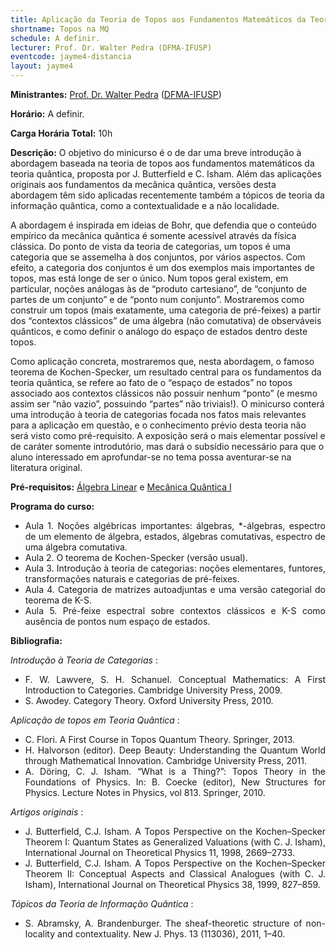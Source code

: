 ```yaml
---
title: Aplicação da Teoria de Topos aos Fundamentos Matemáticos da Teoria Quântica
shortname: Topos na MQ
schedule: A definir.
lecturer: Prof. Dr. Walter Pedra (DFMA-IFUSP)
eventcode: jayme4-distancia
layout: jayme4
---
```


**Ministrantes:** [Prof. Dr. Walter Pedra](http://lattes.cnpq.br/1498618533380124) ([DFMA-IFUSP](http://portal.if.usp.br/fma/pt-br/in%C3%ADcio-departamento-de-f%C3%ADsica-matem%C3%A1tica))

**Horário:** A definir.

**Carga Horária Total:** 10h

**Descrição:** O objetivo do minicurso é o de dar uma breve introdução à abordagem baseada na teoria de topos aos fundamentos matemáticos da teoria quântica, proposta por J. Butterfield e C. Isham. Além das aplicações originais aos fundamentos da mecânica quântica, versões desta abordagem têm sido aplicadas recentemente também a tópicos de teoria da informação quântica, como a contextualidade e a não localidade. 

 A abordagem é inspirada em ideias de Bohr, que defendia que o conteúdo empírico da mecânica quântica é somente acessível através da física clássica. Do ponto de vista da teoria de categorias, um topos é uma categoria que se assemelha à dos conjuntos, por vários aspectos. Com efeito, a  categoria dos conjuntos é um dos exemplos mais importantes de topos, mas está longe de ser o único. Num topos geral existem, em particular, noções análogas às de “produto cartesiano”, de “conjunto de partes de um conjunto” e de “ponto num conjunto”. Mostraremos como construir um topos (mais exatamente, uma categoria de pré-feixes) a partir dos “contextos clássicos” de uma álgebra (não comutativa) de observáveis quânticos, e como definir o análogo do espaço de estados dentro deste topos. 

 Como aplicação concreta, mostraremos que, nesta abordagem, o famoso teorema de Kochen-Specker, um resultado central para os fundamentos da teoria quântica, se refere ao fato de o “espaço de estados” no topos associado aos contextos clássicos não possuir nenhum “ponto” (e mesmo assim ser “não vazio”, possuindo “partes” não triviais!). O minicurso conterá uma introdução à teoria de categorias focada nos fatos mais relevantes para a aplicação em questão, e o conhecimento prévio desta teoria não será visto como pré-requisito. A exposição será o mais elementar possível e de caráter somente introdutório, mas dará o subsídio necessário para que o aluno interessado em aprofundar-se no tema possa aventurar-se na literatura original.

**Pré-requisitos:** [Álgebra Linear]() e [Mecânica Quântica I](https://uspdigital.usp.br/jupiterweb/obterDisciplina?nomdis=&sgldis=4302403)

**Programa do curso:**

<div style="text-align: justify">
 <ul>
  <li>Aula 1. Noções algébricas importantes: álgebras, *-álgebras, espectro de um elemento de álgebra, estados, álgebras comutativas, espectro de uma álgebra comutativa. </li>
  <li>Aula 2. O teorema de Kochen-Specker (versão usual). </li>
  
  <li>Aula 3. Introdução à teoria de categorias: noções elementares, funtores, transformações naturais e categorias de pré-feixes.</li>
  <li>Aula 4. Categoria de matrizes autoadjuntas e uma versão categorial do teorema de K-S. </li>
  <li>Aula 5. Pré-feixe espectral sobre contextos clássicos e K-S como ausência de pontos num espaço de estados. </li>
 </ul>
</div>

**Bibliografia:**

<i> Introdução à Teoria de Categorias </i>:

<div style="text-align: justify">
 <ul>
  <li>  F. W. Lawvere, S. H. Schanuel. Conceptual Mathematics: A First Introduction to Categories. Cambridge University Press, 2009. </li>
   <li> S. Awodey. Category Theory. Oxford University Press, 2010.</li>
 </ul>
</div>

<i> Aplicação de topos em Teoria Quântica </i>:

<div style="text-align: justify">
 <ul>
  <li>  C. Flori. A First Course in Topos Quantum Theory. Springer, 2013. </li>
   <li> H. Halvorson (editor). Deep Beauty: Understanding the Quantum World through Mathematical Innovation. Cambridge University Press, 2011.</li>
  <li> A. Döring, C. J. Isham. “What is a Thing?”: Topos Theory in the Foundations of Physics. In: B. Coecke (editor), New Structures for Physics. Lecture Notes in Physics, vol 813. Springer, 2010. </li>
 </ul>
</div>

<i> Artigos originais </i>:

<div style="text-align: justify">
 <ul>
  <li> J. Butterfield, C.J. Isham. A Topos Perspective on the Kochen–Specker Theorem I: Quantum States as Generalized Valuations (with C. J. Isham), International Journal on Theoretical Physics 11, 1998, 2669–2733. </li>
  <li>  J. Butterfield, C.J. Isham. A Topos Perspective on the Kochen–Specker Theorem II: Conceptual Aspects and Classical Analogues (with C. J. Isham), International Journal on Theoretical Physics 38, 1999, 827–859. </li>
 </ul>
</div>

<i> Tópicos da Teoria de Informação Quântica </i>:

<div style="text-align: justify">
 <ul>
  <li> S. Abramsky, A. Brandenburger. The sheaf-theoretic structure of non-locality and contextuality. New J. Phys. 13 (113036), 2011, 1–40. </li>
 </ul>
</div>



